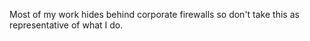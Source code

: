 Most of my work hides behind corporate firewalls so don't take this as representative of what I do.
